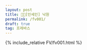 ```yaml
---
layout: post
title: 🖤💚[인세인] 낙원
permalink: /fv001/
draft: true
tag: 프레바스
---
```


{% include_relative FV/fv001.html %}
  
